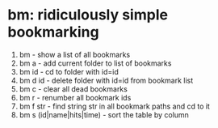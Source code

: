 # bm: ridiculously simple bookmarking

1. bm         - show a list of all bookmarks
2. bm a       - add current folder to list of bookmarks
3. bm id	     - cd to folder with id=id
4. bm d id    - delete folder with id=id from bookmark list
5. bm c       - clear all dead bookmarks
6. bm r       - renumber all bookmark ids
7. bm f str   - find string str in all bookmark paths and cd to it
8. bm s (id|name|hits|time) - sort the table by column
